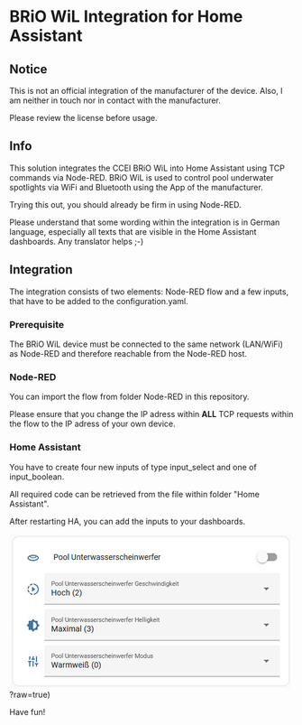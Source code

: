 # BRiO WiL Integration for Home Assistant

## Notice

This is not an official integration of the manufacturer of the device. Also, I am neither in touch nor in contact with the manufacturer.

Please review the license before usage.

## Info

This solution integrates the CCEI BRiO WiL into Home Assistant using TCP commands via Node-RED. BRiO WiL is used to control pool underwater spotlights via WiFi and Bluetooth using the App of the manufacturer.

Trying this out, you should already be firm in using Node-RED.

Please understand that some wording within the integration is in German language, especially all texts that are visible in the Home Assistant dashboards. Any translator helps ;-)

## Integration

The integration consists of two elements: Node-RED flow and a few inputs, that have to be added to the configuration.yaml.

### Prerequisite

The BRiO WiL device must be connected to the same network (LAN/WiFi) as Node-RED and therefore reachable from the Node-RED host.

### Node-RED

You can import the flow from folder Node-RED in this repository.

Please ensure that you change the IP adress within **ALL** TCP requests within the flow to the IP adress of your own device.

### Home Assistant

You have to create four new inputs of type input_select and one of input_boolean.

All required code can be retrieved from the file within folder "Home Assistant".

After restarting HA, you can add the inputs to your dashboards.

![alt text](https://github.com/cRemE-fReSh/BRiO-WiL-Integration-for-Home-Assistant/blob/main/Screenshot_HASS.png)?raw=true)

Have fun!
